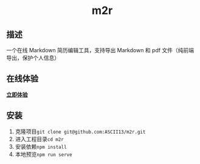 <h1 align="center">m2r</h1>

## 描述

一个在线 Markdown 简历编辑工具，支持导出 Markdown 和 pdf 文件（纯前端导出，保护个人信息）

## 在线体验

**[立即体验](https://www.kwafoo.com.cn/m2r)**

## 安装

1. 克隆项目`git clone git@github.com:ASCII13/m2r.git`
2. 进入工程目录`cd m2r`
3. 安装依赖`npm install`
4. 本地预览`npm run serve`